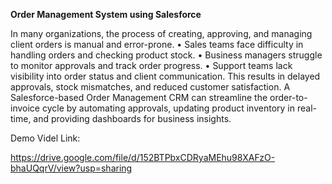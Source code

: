 **Order Management System using Salesforce**

In many organizations, the process of creating, approving, and managing client orders is manual and error-prone.
•	Sales teams face difficulty in handling orders and checking product stock.
•	Business managers struggle to monitor approvals and track order progress.
•	Support teams lack visibility into order status and client communication.
This results in delayed approvals, stock mismatches, and reduced customer satisfaction.
A Salesforce-based Order Management CRM can streamline the order-to-invoice cycle by automating approvals, updating product inventory in real-time, and providing dashboards for business insights.

Demo Videl Link:

https://drive.google.com/file/d/152BTPbxCDRyaMEhu98XAFzO-bhaUQqrV/view?usp=sharing
